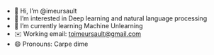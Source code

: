 - 👋 Hi, I’m @imeursault
- 👀 I’m interested in Deep learning and natural language processing
- 🌱 I’m currently learning Machine Unlearning
- ✉️ Working email: toimeursault@gmail.com
- 😄 Pronouns: Carpe dime

<!---
imeursault/imeursault is a ✨ special ✨ repository because its `README.md` (this file) appears on your GitHub profile.
You can click the Preview link to take a look at your changes.
--->
